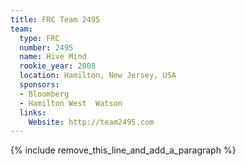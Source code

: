 ```yaml
---
title: FRC Team 2495
team:
  type: FRC
  number: 2495
  name: Hive Mind
  rookie_year: 2008
  location: Hamilton, New Jersey, USA
  sponsors:
  - Bloomberg
  - Hamilton West  Watson
  links:
    Website: http://team2495.com
---
```


{% include remove_this_line_and_add_a_paragraph %}